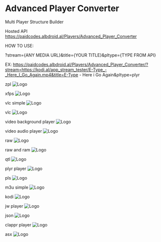 # Advanced Player Converter
Multi Player Structure Builder

Hosted API https://paidcodes.albdroid.al/Players/Advanced_Player_Converter

HOW TO USE:

?stream={ANY MEDIA URL}&title={YOUR TITLE}&pltype={TYPE FROM API}

EX: https://paidcodes.albdroid.al/Players/Advanced_Player_Converter/?stream=https://kodi.al/app_stream_tester/E-Type_-_Here_I_Go_Again.mp4&title=E-Type - Here i Go Again&pltype=plyr

zpl
![Logo](https://raw.githubusercontent.com/SxtBox/Advanced_Player_Converter/main/Screenshots/zpl.png?raw=true)

xfps
![Logo](https://raw.githubusercontent.com/SxtBox/Advanced_Player_Converter/main/Screenshots/xfps.png?raw=true)

vlc simple
![Logo](https://raw.githubusercontent.com/SxtBox/Advanced_Player_Converter/main/Screenshots/vlc_simple.png?raw=true)

vlc
![Logo](https://raw.githubusercontent.com/SxtBox/Advanced_Player_Converter/main/Screenshots/vlc.png?raw=true)

video background player
![Logo](https://raw.githubusercontent.com/SxtBox/Advanced_Player_Converter/main/Screenshots/video_background_player.png?raw=true)

video audio player
![Logo](https://raw.githubusercontent.com/SxtBox/Advanced_Player_Converter/main/Screenshots/video_audio_player.png?raw=true)

raw
![Logo](https://raw.githubusercontent.com/SxtBox/Advanced_Player_Converter/main/Screenshots/smart_tv.png?raw=true)

raw and ram
![Logo](https://raw.githubusercontent.com/SxtBox/Advanced_Player_Converter/main/Screenshots/raw_and_ram.png?raw=true)

qtl
![Logo](https://raw.githubusercontent.com/SxtBox/Advanced_Player_Converter/main/Screenshots/qtl.png?raw=true)

plyr player
![Logo](https://raw.githubusercontent.com/SxtBox/Advanced_Player_Converter/main/Screenshots/plyr_player.png?raw=true)

pls
![Logo](https://raw.githubusercontent.com/SxtBox/Advanced_Player_Converter/main/Screenshots/pls.png?raw=true)

m3u simple
![Logo](https://raw.githubusercontent.com/SxtBox/Advanced_Player_Converter/main/Screenshots/m3u_simple.png?raw=true)

kodi
![Logo](https://raw.githubusercontent.com/SxtBox/Advanced_Player_Converter/main/Screenshots/kodi.png?raw=true)

jw player
![Logo](https://raw.githubusercontent.com/SxtBox/Advanced_Player_Converter/main/Screenshots/jw_player.png?raw=true)

json
![Logo](https://raw.githubusercontent.com/SxtBox/Advanced_Player_Converter/main/Screenshots/json.png?raw=true)

clappr player
![Logo](https://raw.githubusercontent.com/SxtBox/Advanced_Player_Converter/main/Screenshots/clappr_player.png?raw=true)

asx
![Logo](https://github.com/SxtBox/Advanced_Player_Converter/blob/main/Screenshots/asx.png?raw=true)
